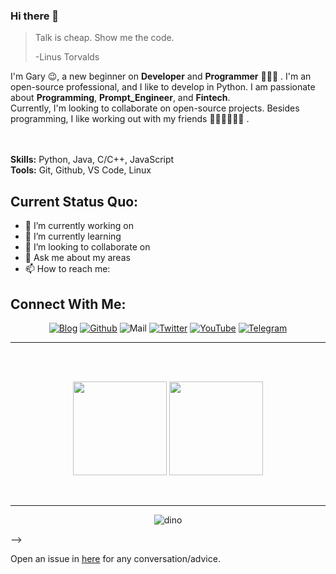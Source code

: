 ### Hi there 👋

> Talk is cheap. Show me the code.
>
> -Linus Torvalds




I'm Gary 😉, a new beginner on  **Developer** and **Programmer** 👨🏻‍💻 . I'm an open-source professional, and I like to develop in Python.
 I am passionate about **Programming**, **Prompt_Engineer**, and **Fintech**. 
</br>
Currently, I'm looking to collaborate on open-source projects. 
Besides programming, I like working out with my friends 🏃⛹️‍♂️🏋🏼‍♂️ .
</br>
</br>
</br>



**Skills:** Python, Java, C/C++, JavaScript
</br>
**Tools:** Git, Github, VS Code, Linux
</br>


**Current Status Quo:**
----

- 🔭 I’m currently working on <Programming>
- 🌱 I’m currently learning <Java>
- 👯 I’m looking to collaborate on <Fintech Application development>
- 💬 Ask me about my areas
- 📫 How to reach me: 
<h2 align="left">Connect With Me:</h2>

<div align=center>

[![Blog](https://img.shields.io/badge/Blog-00FFFF?style=for-the-badge&logo=blogger&logoColor=white)](https://www.garyhou2023.info/)
[![Github](https://img.shields.io/badge/GitHub-100000?style=for-the-badge&logo=github&logoColor=white)](https://github.com/hougarry)
![Mail](https://img.shields.io/badge/Gmail-EA4335?style=for-the-badge&logo=gmail&logoColor=white)
[![Twitter](https://img.shields.io/badge/Twitter-1DA1F2?style=for-the-badge&logo=twitter&logoColor=white)](https://twitter.com/garry02061)
[![YouTube](https://img.shields.io/badge/YouTube-C4302B?style=for-the-badge&logo=youtube&logoColor=white)](https://www.youtube.com/@garryhou9639/)
[![Telegram](https://img.shields.io/badge/Telegram-0088CC?style=for-the-badge&logo=telegram&logoColor=white)](https://t.me/Gary_Hou)


  
</div>


-----

 <br>
 <br>
 <p align="center">
  <img height="150" src="https://github-readme-stats-one-jet-43.vercel.app/api/top-langs/?username=hougarry&layout=compact&hide=html&theme=react"/>
 
 
  <img height="150" src="https://github-readme-stats-one-jet-43.vercel.app/api?username=hougarry&title_color=9925be&text_color=2596be&bg_color=041014&show_icons=true&layout=compact&theme=react&include_all_commits=true"/>
  </P><br>
  
 
 
 
----------------

<div align=center>

![dino](https://gitee.com/skykeyjoker/PicCloud/raw/master/img/dino.gif)
  
</div>












-->

Open an issue in [here](https://github.com/hougarry/Gittalk_comments/issues/new) for any conversation/advice. 
